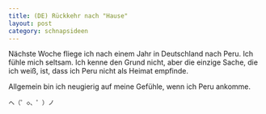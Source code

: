 ```yaml
---
title: (DE) Rückkehr nach "Hause"
layout: post
category: schnapsideen 
---
```


Nächste Woche fliege ich nach einem Jahr in Deutschland nach Peru. 
Ich fühle mich seltsam. Ich kenne den Grund nicht, aber die einzige Sache, die ich weiß, ist, dass ich  Peru nicht als Heimat empfinde. 

Allgemein bin ich neugierig auf meine Gefühle, wenn ich Peru ankomme.

```
ヘ（゜◇、゜）ノ
```

